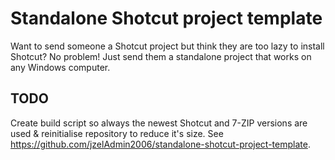 # Standalone Shotcut project template

Want to send someone a Shotcut project but think they are too lazy to install Shotcut? No problem! Just send them a standalone project that works on any Windows computer.

## TODO

Create build script so always the newest Shotcut and 7-ZIP versions are used & reinitialise repository to reduce it's size. See https://github.com/jzelAdmin2006/standalone-shotcut-project-template.
